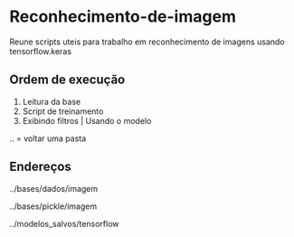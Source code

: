 # Reconhecimento-de-imagem
Reune scripts uteis para trabalho em reconhecimento de imagens usando tensorflow.keras

## Ordem de execução
1. Leitura da base
2. Script de treinamento
3. Exibindo filtros | Usando o modelo

.. = voltar uma pasta

## Endereços

../bases/dados/imagem

../bases/pickle/imagem

../modelos_salvos/tensorflow
